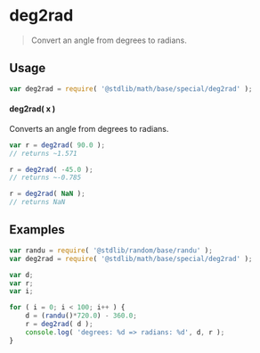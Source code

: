 # deg2rad

> Convert an angle from degrees to radians.

<section class="usage">

## Usage

```javascript
var deg2rad = require( '@stdlib/math/base/special/deg2rad' );
```

#### deg2rad( x )

Converts an angle from degrees to radians.

```javascript
var r = deg2rad( 90.0 );
// returns ~1.571

r = deg2rad( -45.0 );
// returns ~-0.785

r = deg2rad( NaN );
// returns NaN
```

</section>

<!-- /.usage -->

<section class="examples">

## Examples

<!-- eslint no-undef: "error" -->

```javascript
var randu = require( '@stdlib/random/base/randu' );
var deg2rad = require( '@stdlib/math/base/special/deg2rad' );

var d;
var r;
var i;

for ( i = 0; i < 100; i++ ) {
    d = (randu()*720.0) - 360.0;
    r = deg2rad( d );
    console.log( 'degrees: %d => radians: %d', d, r );
}
```

</section>

<!-- /.examples -->

<section class="links">

</section>

<!-- /.links -->
